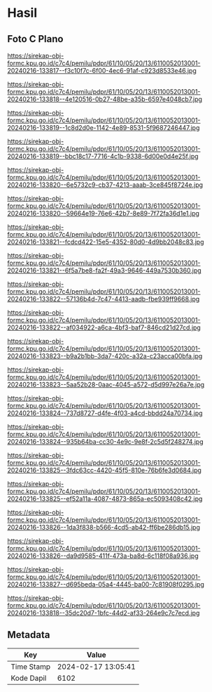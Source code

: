 # Hasil

## Foto C Plano

https://sirekap-obj-formc.kpu.go.id/c7c4/pemilu/pdpr/61/10/05/20/13/6110052013001-20240216-133817--f3c10f7c-6f00-4ec6-91af-c923d8533e46.jpg

https://sirekap-obj-formc.kpu.go.id/c7c4/pemilu/pdpr/61/10/05/20/13/6110052013001-20240216-133818--4e120516-0b27-48be-a35b-6597e4048cb7.jpg

https://sirekap-obj-formc.kpu.go.id/c7c4/pemilu/pdpr/61/10/05/20/13/6110052013001-20240216-133819--1c8d2d0e-1142-4e89-8531-5f9687246447.jpg

https://sirekap-obj-formc.kpu.go.id/c7c4/pemilu/pdpr/61/10/05/20/13/6110052013001-20240216-133819--bbc18c17-7716-4c1b-9338-6d00e0d4e25f.jpg

https://sirekap-obj-formc.kpu.go.id/c7c4/pemilu/pdpr/61/10/05/20/13/6110052013001-20240216-133820--6e5732c9-cb37-4213-aaab-3ce845f8724e.jpg

https://sirekap-obj-formc.kpu.go.id/c7c4/pemilu/pdpr/61/10/05/20/13/6110052013001-20240216-133820--59664e19-76e6-42b7-8e89-7f72fa36d1e1.jpg

https://sirekap-obj-formc.kpu.go.id/c7c4/pemilu/pdpr/61/10/05/20/13/6110052013001-20240216-133821--fcdcd422-15e5-4352-80d0-4d9bb2048c83.jpg

https://sirekap-obj-formc.kpu.go.id/c7c4/pemilu/pdpr/61/10/05/20/13/6110052013001-20240216-133821--6f5a7be8-fa2f-49a3-9646-449a7530b360.jpg

https://sirekap-obj-formc.kpu.go.id/c7c4/pemilu/pdpr/61/10/05/20/13/6110052013001-20240216-133822--57136b4d-7c47-4413-aadb-fbe939ff9668.jpg

https://sirekap-obj-formc.kpu.go.id/c7c4/pemilu/pdpr/61/10/05/20/13/6110052013001-20240216-133822--af034922-a6ca-4bf3-baf7-846cd21d27cd.jpg

https://sirekap-obj-formc.kpu.go.id/c7c4/pemilu/pdpr/61/10/05/20/13/6110052013001-20240216-133823--b9a2b1bb-3da7-420c-a32a-c23acca00bfa.jpg

https://sirekap-obj-formc.kpu.go.id/c7c4/pemilu/pdpr/61/10/05/20/13/6110052013001-20240216-133823--5aa52b28-0aac-4045-a572-d5d997e26a7e.jpg

https://sirekap-obj-formc.kpu.go.id/c7c4/pemilu/pdpr/61/10/05/20/13/6110052013001-20240216-133824--737d8727-d4fe-4f03-a4cd-bbdd24a70734.jpg

https://sirekap-obj-formc.kpu.go.id/c7c4/pemilu/pdpr/61/10/05/20/13/6110052013001-20240216-133824--935b64ba-cc30-4e9c-9e8f-2c5d5f248274.jpg

https://sirekap-obj-formc.kpu.go.id/c7c4/pemilu/pdpr/61/10/05/20/13/6110052013001-20240216-133825--3fdc63cc-4420-45f5-810e-76b6fe3d0684.jpg

https://sirekap-obj-formc.kpu.go.id/c7c4/pemilu/pdpr/61/10/05/20/13/6110052013001-20240216-133825--ef52a11a-4087-4873-865a-ec5093408c42.jpg

https://sirekap-obj-formc.kpu.go.id/c7c4/pemilu/pdpr/61/10/05/20/13/6110052013001-20240216-133826--1da3f838-b566-4cd5-ab42-ff6be286db15.jpg

https://sirekap-obj-formc.kpu.go.id/c7c4/pemilu/pdpr/61/10/05/20/13/6110052013001-20240216-133826--da9d9585-411f-473a-ba8d-6c118f08a936.jpg

https://sirekap-obj-formc.kpu.go.id/c7c4/pemilu/pdpr/61/10/05/20/13/6110052013001-20240216-133827--d695beda-05a4-4445-ba00-7c81908f0295.jpg

https://sirekap-obj-formc.kpu.go.id/c7c4/pemilu/pdpr/61/10/05/20/13/6110052013001-20240216-133818--35dc20d7-1bfc-44d2-af33-264e9c7c7ecd.jpg


## Metadata

| Key        | Value               |
| ---------- | ------------------- |
| Time Stamp | 2024-02-17 13:05:41 |
| Kode Dapil | 6102                |



